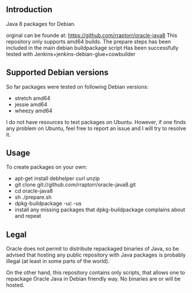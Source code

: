 Introduction
------------

Java 8 packages for Debian.

orginal can be founde at: https://github.com/rraptorr/oracle-java8
This repository only supports amd64 builds.
The prepare steps has been included in the main debian buildpackage script
Has been successfully tested with Jenkins+jenkins-debian-glue+cowbuilder


Supported Debian versions
-------------------------

So far packages were tested on following Debian versions:

- stretch amd64
- jessie amd64
- wheezy amd64

I do not have resources to test packages on Ubuntu. However, if one
finds any problem on Ubuntu, feel free to report an issue and I will
try to resolve it.

Usage
-----

To create packages on your own:

- apt-get install debhelper curl unzip
- git clone git://github.com/rraptorr/oracle-java8.git
- cd oracle-java8
- sh ./prepare.sh
- dpkg-buildpackage -uc -us
- install any missing packages that dpkg-buildpackage complains about
  and repeat

Legal
-----

Oracle does not permit to distribute repackaged binaries of Java, so
be advised that hosting any public repository with Java packages is
probably illegal (at least in some parts of the world).

On the other hand, this repository contains only scripts, that allows
one to repackage Oracle Java in Debian friendly way. No binaries are
or will be hosted.
